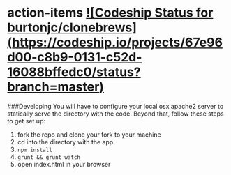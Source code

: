 action-items [![Codeship Status for burtonjc/clonebrews] (https://codeship.io/projects/67e96d00-c8b9-0131-c52d-16088bffedc0/status?branch=master)](https://www.codeship.io/projects/22353)
============

###Developing
You will have to configure your local osx apache2 server to statically serve the directory with the code. Beyond that, follow these steps to get set up:

  1. fork the repo and clone your fork to your machine
  2. cd into the directory with the app
  3. ```npm install```
  4. ```grunt && grunt watch```
  5. open index.html in your browser
